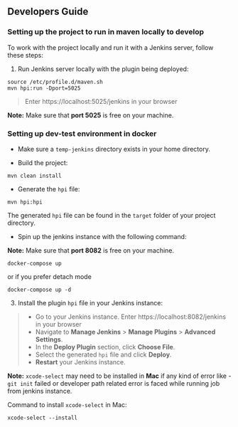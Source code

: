 ## Developers Guide

### Setting up the project to run in maven locally to develop
To work with the project locally and run it with a Jenkins server, follow these steps:

1. Run Jenkins server locally with the plugin being deployed:
```
source /etc/profile.d/maven.sh 
mvn hpi:run -Dport=5025 
```
> Enter https://localhost:5025/jenkins in your browser

**Note:** Make sure that **port 5025** is free on your machine.

### Setting up dev-test environment in docker

* Make sure a `temp-jenkins` directory exists in your home directory.

* Build the project:
```
mvn clean install
```

* Generate the `hpi` file:
```
mvn hpi:hpi
```

The generated `hpi` file can be found in the `target` folder of your project directory.


* Spin up the jenkins instance with the following command:

**Note:** Make sure that **port 8082** is free on your machine.

```
docker-compose up
```
or if you prefer detach mode
```
docker-compose up -d
```

3. Install the plugin `hpi` file in your Jenkins instance:
>- Go to your Jenkins instance. Enter https://localhost:8082/jenkins in your browser
>- Navigate to **Manage Jenkins** > **Manage Plugins** > **Advanced Settings**.
>- In the **Deploy Plugin** section, click **Choose File**.
>- Select the generated `hpi` file and click **Deploy**.
>- **Restart** your Jenkins instance.

**Note:** `xcode-select` may need to be installed in **Mac** if any kind of error like - `git init` failed or developer path related error is faced while running job from jenkins instance.

Command to install `xcode-select` in Mac:
```
xcode-select --install
```